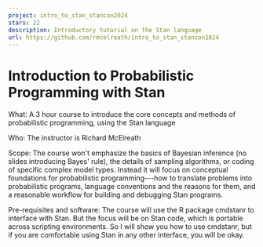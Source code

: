 ```yaml
---
project: intro_to_stan_stancon2024
stars: 22
description: Introductory tutorial on the Stan language
url: https://github.com/rmcelreath/intro_to_stan_stancon2024
---
```


Introduction to Probabilistic Programming with Stan
===================================================

What: A 3 hour course to introduce the core concepts and methods of probabilistic programming, using the Stan language

Who: The instructor is Richard McElreath

Scope: The course won't emphasize the basics of Bayesian inference (no slides introducing Bayes' rule), the details of sampling algorithms, or coding of specific complex model types. Instead it will focus on conceptual foundations for probabilistic programming---how to translate problems into probabilistic programs, language conventions and the reasons for them, and a reasonable workflow for building and debugging Stan programs.

Pre-requisites and software: The course will use the R package cmdstanr to interface with Stan. But the focus will be on Stan code, which is portable across scripting environments. So I will show you how to use cmdstanr, but if you are comfortable using Stan in any other interface, you will be okay.
